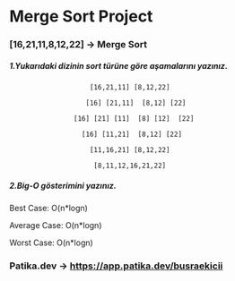 # Merge Sort Project

### [16,21,11,8,12,22] -> Merge Sort

##### 1.Yukarıdaki dizinin sort türüne göre aşamalarını yazınız.

                        [16,21,11] [8,12,22]

                       [16] [21,11]  [8,12] [22]

                    [16] [21] [11]  [8] [12]  [22]

                      [16] [11,21]  [8,12] [22]

                        [11,16,21] [8,12,22]

                         [8,11,12,16,21,22]

##### 2.Big-O gösterimini yazınız.
                    
Best Case: O(n*logn)

Average Case: O(n*logn)

Worst Case: O(n*logn)

### Patika.dev -> https://app.patika.dev/busraekicii
